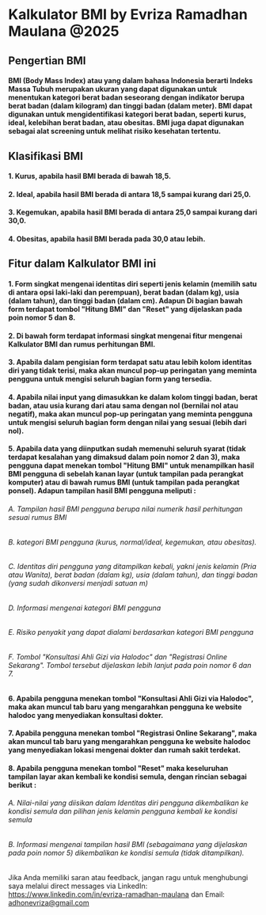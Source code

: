 # Kalkulator BMI by Evriza Ramadhan Maulana @2025
## Pengertian BMI
#### BMI (Body Mass Index) atau yang dalam bahasa Indonesia berarti Indeks Massa Tubuh merupakan ukuran yang dapat digunakan untuk menentukan kategori berat badan seseorang dengan indikator berupa berat badan (dalam kilogram) dan tinggi badan (dalam meter). BMI dapat digunakan untuk mengidentifikasi kategori berat badan, seperti kurus, ideal, kelebihan berat badan, atau obesitas. BMI juga dapat digunakan sebagai alat screening untuk melihat risiko kesehatan tertentu.
## Klasifikasi BMI
#### 1. Kurus, apabila hasil BMI berada di bawah 18,5.
#### 2. Ideal, apabila hasil BMI berada di antara 18,5 sampai kurang dari 25,0.
#### 3. Kegemukan, apabila hasil BMI berada di antara 25,0 sampai kurang dari 30,0.
#### 4. Obesitas, apabila hasil BMI berada pada 30,0 atau lebih.
## Fitur dalam Kalkulator BMI ini
#### 1. Form singkat mengenai identitas diri seperti jenis kelamin (memilih satu di antara opsi laki-laki dan perempuan), berat badan (dalam kg), usia (dalam tahun), dan tinggi badan (dalam cm). Adapun Di bagian bawah form terdapat tombol "Hitung BMI" dan "Reset" yang dijelaskan pada poin nomor 5 dan 8.
#### 2. Di bawah form terdapat informasi singkat mengenai fitur mengenai Kalkulator BMI dan rumus perhitungan BMI.
#### 3. Apabila dalam pengisian form terdapat satu atau lebih kolom identitas diri yang tidak terisi, maka akan muncul pop-up peringatan yang meminta pengguna untuk mengisi seluruh bagian form yang tersedia.
#### 4. Apabila nilai input yang dimasukkan ke dalam kolom tinggi badan, berat badan, atau usia kurang dari atau sama dengan nol (bernilai nol atau negatif), maka akan muncul pop-up peringatan yang meminta pengguna untuk mengisi seluruh bagian form dengan nilai yang sesuai (lebih dari nol).
#### 5. Apabila data yang diinputkan sudah memenuhi seluruh syarat (tidak terdapat kesalahan yang dimaksud dalam poin nomor 2 dan 3), maka pengguna dapat menekan tombol "Hitung BMI" untuk menampilkan hasil BMI pengguna di sebelah kanan layar (untuk tampilan pada perangkat komputer) atau di bawah rumus BMI (untuk tampilan pada perangkat ponsel). Adapun tampilan hasil BMI pengguna meliputi :
###### A. Tampilan hasil BMI pengguna berupa nilai numerik hasil perhitungan sesuai rumus BMI
###### B. kategori BMI pengguna (kurus, normal/ideal, kegemukan, atau obesitas).
###### C. Identitas diri pengguna yang ditampilkan kebali, yakni jenis kelamin (Pria atau Wanita), berat badan (dalam kg), usia (dalam tahun), dan tinggi badan (yang sudah dikonversi menjadi satuan m)
###### D. Informasi mengenai kategori BMI pengguna
###### E. Risiko penyakit yang dapat dialami berdasarkan kategori BMI pengguna
###### F. Tombol "Konsultasi Ahli Gizi via Halodoc" dan "Registrasi Online Sekarang". Tombol tersebut dijelaskan lebih lanjut pada poin nomor 6 dan 7.
#### 6. Apabila pengguna menekan tombol "Konsultasi Ahli Gizi via Halodoc", maka akan muncul tab baru yang mengarahkan pengguna ke website halodoc yang menyediakan konsultasi dokter.
#### 7. Apabila pengguna menekan tombol "Registrasi Online Sekarang", maka akan muncul tab baru yang mengarahkan pengguna ke website halodoc yang menyediakan lokasi mengenai dokter dan rumah sakit terdekat.
#### 8. Apabila pengguna menekan tombol "Reset" maka keseluruhan tampilan layar akan kembali ke kondisi semula, dengan rincian sebagai berikut :
###### A. Nilai-nilai yang diisikan dalam Identitas diri pengguna dikembalikan ke kondisi semula dan pilihan jenis kelamin pengguna kembali ke kondisi semula
###### B. Informasi mengenai tampilan hasil BMI (sebagaimana yang dijelaskan pada poin nomor 5) dikembalikan ke kondisi semula (tidak ditampilkan).

Jika Anda memiliki saran atau feedback, jangan ragu untuk menghubungi saya melalui direct messages via LinkedIn: https://www.linkedin.com/in/evriza-ramadhan-maulana dan Email: adhonevriza@gmail.com
